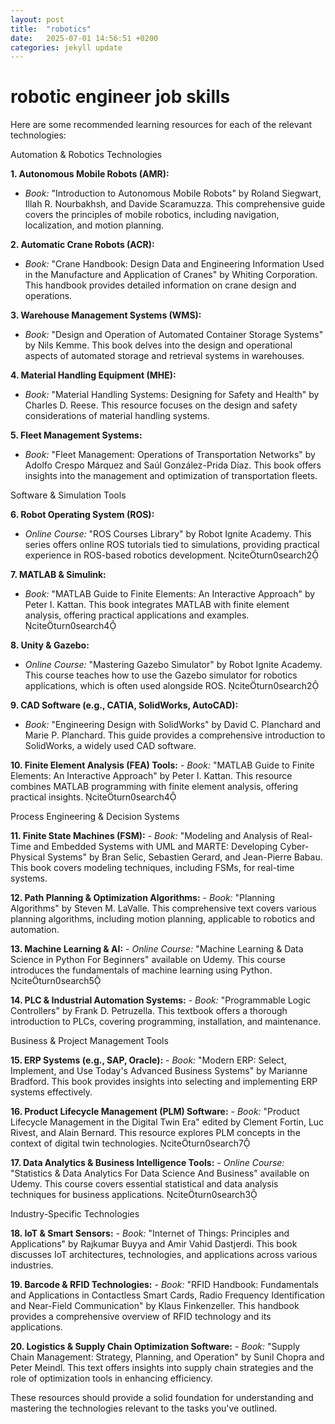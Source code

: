 ```yaml
---
layout: post
title:  "robotics"
date:   2025-07-01 14:56:51 +0200
categories: jekyll update
---
```

# robotic engineer job skills
Here are some recommended learning resources for each of the relevant technologies:

Automation & Robotics Technologies

**1. Autonomous Mobile Robots (AMR):**
   - *Book:* "Introduction to Autonomous Mobile Robots" by Roland Siegwart, Illah R. Nourbakhsh, and Davide Scaramuzza. This comprehensive guide covers the principles of mobile robotics, including navigation, localization, and motion planning.

**2. Automatic Crane Robots (ACR):**
   - *Book:* "Crane Handbook: Design Data and Engineering Information Used in the Manufacture and Application of Cranes" by Whiting Corporation. This handbook provides detailed information on crane design and operations.

**3. Warehouse Management Systems (WMS):**
   - *Book:* "Design and Operation of Automated Container Storage Systems" by Nils Kemme. This book delves into the design and operational aspects of automated storage and retrieval systems in warehouses.

**4. Material Handling Equipment (MHE):**
   - *Book:* "Material Handling Systems: Designing for Safety and Health" by Charles D. Reese. This resource focuses on the design and safety considerations of material handling systems.

**5. Fleet Management Systems:**
   - *Book:* "Fleet Management: Operations of Transportation Networks" by Adolfo Crespo Márquez and Saúl González-Prida Díaz. This book offers insights into the management and optimization of transportation fleets.

Software & Simulation Tools

**6. Robot Operating System (ROS):**
   - *Online Course:* "ROS Courses Library" by Robot Ignite Academy. This series offers online ROS tutorials tied to simulations, providing practical experience in ROS-based robotics development. citeturn0search2

**7. MATLAB & Simulink:**
   - *Book:* "MATLAB Guide to Finite Elements: An Interactive Approach" by Peter I. Kattan. This book integrates MATLAB with finite element analysis, offering practical applications and examples. citeturn0search4

**8. Unity & Gazebo:**
   - *Online Course:* "Mastering Gazebo Simulator" by Robot Ignite Academy. This course teaches how to use the Gazebo simulator for robotics applications, which is often used alongside ROS. citeturn0search2

**9. CAD Software (e.g., CATIA, SolidWorks, AutoCAD):**
   - *Book:* "Engineering Design with SolidWorks" by David C. Planchard and Marie P. Planchard. This guide provides a comprehensive introduction to SolidWorks, a widely used CAD software.

**10. Finite Element Analysis (FEA) Tools:**
    - *Book:* "MATLAB Guide to Finite Elements: An Interactive Approach" by Peter I. Kattan. This resource combines MATLAB programming with finite element analysis, offering practical insights. citeturn0search4

Process Engineering & Decision Systems

**11. Finite State Machines (FSM):**
    - *Book:* "Modeling and Analysis of Real-Time and Embedded Systems with UML and MARTE: Developing Cyber-Physical Systems" by Bran Selic, Sebastien Gerard, and Jean-Pierre Babau. This book covers modeling techniques, including FSMs, for real-time systems.

**12. Path Planning & Optimization Algorithms:**
    - *Book:* "Planning Algorithms" by Steven M. LaValle. This comprehensive text covers various planning algorithms, including motion planning, applicable to robotics and automation.

**13. Machine Learning & AI:**
    - *Online Course:* "Machine Learning & Data Science in Python For Beginners" available on Udemy. This course introduces the fundamentals of machine learning using Python. citeturn0search5

**14. PLC & Industrial Automation Systems:**
    - *Book:* "Programmable Logic Controllers" by Frank D. Petruzella. This textbook offers a thorough introduction to PLCs, covering programming, installation, and maintenance.

Business & Project Management Tools

**15. ERP Systems (e.g., SAP, Oracle):**
    - *Book:* "Modern ERP: Select, Implement, and Use Today's Advanced Business Systems" by Marianne Bradford. This book provides insights into selecting and implementing ERP systems effectively.

**16. Product Lifecycle Management (PLM) Software:**
    - *Book:* "Product Lifecycle Management in the Digital Twin Era" edited by Clement Fortin, Luc Rivest, and Alain Bernard. This resource explores PLM concepts in the context of digital twin technologies. citeturn0search7

**17. Data Analytics & Business Intelligence Tools:**
    - *Online Course:* "Statistics & Data Analytics For Data Science And Business" available on Udemy. This course covers essential statistical and data analysis techniques for business applications. citeturn0search3

Industry-Specific Technologies

**18. IoT & Smart Sensors:**
    - *Book:* "Internet of Things: Principles and Applications" by Rajkumar Buyya and Amir Vahid Dastjerdi. This book discusses IoT architectures, technologies, and applications across various industries.

**19. Barcode & RFID Technologies:**
    - *Book:* "RFID Handbook: Fundamentals and Applications in Contactless Smart Cards, Radio Frequency Identification and Near-Field Communication" by Klaus Finkenzeller. This handbook provides a comprehensive overview of RFID technology and its applications.

**20. Logistics & Supply Chain Optimization Software:**
    - *Book:* "Supply Chain Management: Strategy, Planning, and Operation" by Sunil Chopra and Peter Meindl. This text offers insights into supply chain strategies and the role of optimization tools in enhancing efficiency.

These resources should provide a solid foundation for understanding and mastering the technologies relevant to the tasks you've outlined. 